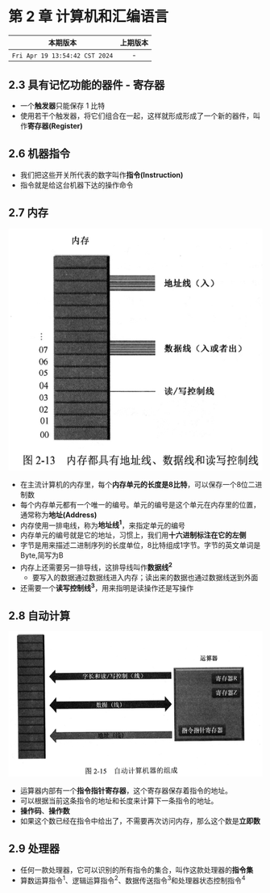 # 第 2 章 计算机和汇编语言

|本期版本|上期版本|
|:---:|:---:|
`Fri Apr 19 13:54:42 CST 2024` | -

## 2.3 具有记忆功能的器件 - 寄存器

* 一个**触发器**只能保存 1 比特
* 使用若干个触发器，将它们组合在一起，这样就形成形成了一个新的器件，叫作**寄存器(Register)**

## 2.6 机器指令

* 我们把这些开关所代表的数字叫作**指令(Instruction)**
* 指令就是给这台机器下达的操作命令

## 2.7 内存

<img src="./01.png" />

* 在主流计算机的内存里，每个**内存单元的长度是8比特**，可以保存一个8位二进制数
* 每个内存单元都有一个唯一的编号。单元的编号是这个单元在内存里的位置，通常称为**地址(Address)**
* 内存使用一排电线，称为**地址线<sup>1</sup>**，来指定单元的编号
* 内存单元的编号就是它的地址，习惯上，我们用**十六进制标注在它的左侧**
* 字节是用来描述二进制序列的长度单位，8比特组成1字节。字节的英文单词是Byte,简写为B
* 内存上还需要另一排导线，这排导线叫作**数据线<sup>2<sup>**
	* 要写入的数据通过数据线进入内存；读出来的数据也通过数据线送到外面
* 还需要一个**读写控制线<sup>3</sup>**，用来指明是读操作还是写操作

## 2.8 自动计算

<img src="./02.png" />

* 运算器内部有一个**指令指针寄存器**，这个寄存器保存着指令的地址。
* 可以根据当前这条指令的地址和长度来计算下一条指令的地址。
* **操作码**、**操作数**
* 如果这个数已经在指令中给出了，不需要再次访问内存，那么这个数是**立即数**


## 2.9 处理器

* 任何一款处理器，它可以识别的所有指令的集合，叫作这款处理器的**指令集**
* 算数运算指令<sup>1</sup>、逻辑运算指令<sup>2</sup>、数据传送指令<sup>3</sup>和处理器状态控制指令<sup>4</sup> 